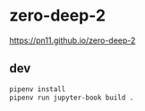 # zero-deep-2

<https://pn11.github.io/zero-deep-2>

## dev

```sh
pipenv install
pipenv run jupyter-book build .
```
